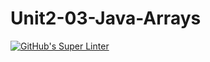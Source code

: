 # Unit2-03-Java-Arrays
[![GitHub's Super Linter](https://github.com/ICS4U-Programming-VanN/Unit2-03-Java-Arrays/workflows/GitHub's%20Super%20Linter/badge.svg)](https://github.com/ICS4U-Programming-VanN/Unit2-03-Java-Arrays/actions)
